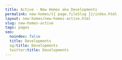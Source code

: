 ```yaml
---
title: Active - New Homes aka Developments
permalink: new-homes/{{ page.fileSlug }}/index.html
layout: new-homes/new-homes-active.html
slug: new-homes-active
tags: pages
seo:
  noindex: false
  title: Developments
  og:title: Developments
  twitter:title: Developments
---
```



